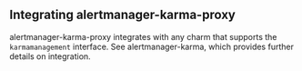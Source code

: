 ## Integrating alertmanager-karma-proxy
alertmanager-karma-proxy integrates with any charm that supports the `karmamanagement` interface. 
See alertmanager-karma, which provides further details on integration.
